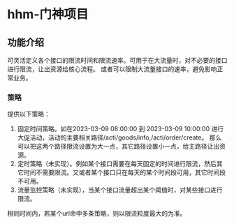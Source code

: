 # hhm-门神项目
## 功能介绍
可灵活定义各个接口的限流时间和限流速率。可用于在大流量时，对不必要的接口进行限流，让出资源给核心流程。
或者可以限制大流量接口的速率，避免影响正常业务。
### 策略
提供以下策略：
1. 固定时间策略。如在2023-03-09 08:00:00 到 2023-03-09 10:00:00 进行大促活动，活动的主要相关路径/acti/goods/info,/acti/order/create。
那么可以把这两个路径限流设置为大一点，其它路径设置小一点，给主路径让出资源。
2. 定时策略（未实现）。例如某个接口需要在每天固定的时间进行限流，然后其它时间不需要限流。又或者某个接口只在每天的某个时间段可用，其它时间段不可用。
3. 流量监控策略（未实现），当某个接口流量超出某个阈值时，对某些接口进行限流。

相同时间内，若某个url命中多条策略，则以限流粒度最大的为准。



